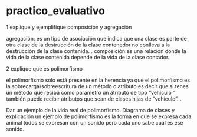 # practico_evaluativo
1 explique y ejemplifique composición y agregación

agregación: es un tipo de asociación que indica que una clase es parte de otra clase de la destrucción de la clase contenedor no conlleva a la destrucción de la clase contenida.
.
composición:es una relación donde la vida de la clase contenida depende de la vida de la clase contador.

2 explique que es polimorfismo

el polimorfismo solo está presente en la herencia ya que el polimorfismo es la sobrecarga/sobreescritura de un método o atributo es decir que si tenes un método que reciba como parámetro un atributo de tipo  “vehículo ” también puede recibir atributos que sean de clases hijas de “vehículo”.
.

Dar un ejemplo de la vida real de polimorfismo. Diagrama de clases y explicación
un ejemplo de polimorfismo es la forma en que se expresa cada animal todos se expresan con un sonido pero cada uno sabe cual es ese sonido.

